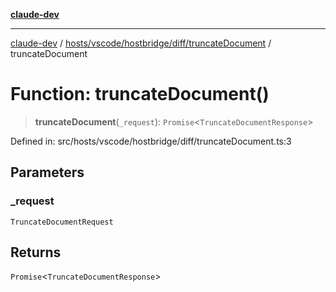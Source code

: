 [**claude-dev**](../../../../../../README.md)

***

[claude-dev](../../../../../../README.md) / [hosts/vscode/hostbridge/diff/truncateDocument](../README.md) / truncateDocument

# Function: truncateDocument()

> **truncateDocument**(`_request`): `Promise`\<`TruncateDocumentResponse`\>

Defined in: src/hosts/vscode/hostbridge/diff/truncateDocument.ts:3

## Parameters

### \_request

`TruncateDocumentRequest`

## Returns

`Promise`\<`TruncateDocumentResponse`\>
